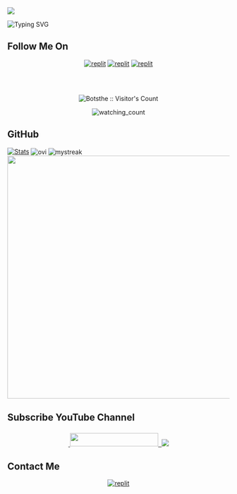  <a href="https://github.com/Botsthe/readme-typing-svg">
    <img src="https://readme-typing-svg.demolab.com/?lines=Botsthe&font=Fira%20SemiBold&center=true&width=480&height=45&color=fff68f&vCenter=true&pause=1000&size=40" /></a>
</p>

![Typing SVG](https://readme-typing-svg.herokuapp.com/?lines=Welcome+To+My+GitHub+Profile;My+Name+Is+Botsthe+Aman+vishwakarma;I+Am+A+Bot+Developer;Currently+Learning+Python;Thank+You!)

## Follow Me On

</p>
<p align="center">
<a href="https://instagram.com/tech.vj"><img alt="replit" src="https://img.shields.io/badge/-Instagram-orange?style=for-the-badge&logo=instagram&logoColor=white"/></a> <a href="https://telegram.me/BOT_OWNER26"><img alt="replit" src="https://img.shields.io/badge/-Telegram-blue?style=for-the-badge&logo=telegram&logoColor=white"/></a>
<a href="https://youtube.com/@Tech_VJ"><img alt="replit" src="https://img.shields.io/badge/-youtube-red?style=for-the-badge&logo=youtube&logoColor=white"/></a>
</p>

<br>
<br>
<p align="center">
<img src="https://profile-counter.glitch.me/{Botsthe}/count.svg" alt="Botsthe :: Visitor's Count" />

<p align="center">
<img src="https://komarev.com/ghpvc/?username=Botsthe&color=yellow" alt="watching_count" />
</p>

## GitHub 

[![Stats](https://github-readme-stats.vercel.app/api?username=Botsthe&hide=prs&count_public=true&show_icons=true&theme=algolia)](https://github.com/Botsthe)
<img align="center" src="https://github-readme-stats.vercel.app/api/top-langs?username=Botsthe&show_icons=true&locale=en&layout=compact&theme=chartreuse-dark" alt="ovi"/>
<img align="center" src="https://github-readme-streak-stats.herokuapp.com/?user=Botsthe&theme=chartreuse-dark" alt="mystreak"/>
<a href="https://github.com/Botsthe"><img width=550 src="https://github-profile-trophy.vercel.app/?username=Botsthe&theme=dracula&no-frame=true&title=Followers,Stars,Commit,Repository,Issues"/></a>

## Subscribe YouTube Channel 

<h3 align="center">
<a href="https://www.youtube.com/@Tech_VJ">
    &nbsp;<img src="https://img.shields.io/badge/Tech VJ's YT-FF0000?style=flat-square&logo=YouTube" width="200" height="30">&nbsp;
<a href="https://youtube.com/@Tech_VJ"> <img src="https://img.shields.io/youtube/channel/subscribers/UCEWm-JSe1r-2LfHJkIhtbJQ?V?label=Subscribers&style=for-the-badge&color=FF0000&labelColor=ce463"/>
</a>
</p>

## Contact Me 

<p align="center">
<a href="https://telegram.me/BOT_OWNER26"><img alt="replit" src="https://img.shields.io/badge/-Telegram-blue?style=for-the-badge&logo=telegram&logoColor=white"/></a>
